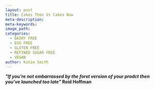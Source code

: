 ```yaml
---
layout: post
title: Cakes Then Vs Cakes Now
meta-description:
meta-keywords:
image_path:
categories:
  - DAIRY FREE
  - EGG FREE
  - GLUTEN FREE
  - REFINED SUGAR FREE
  - VEGAN
author: Katie Smith
---
```


***"If you're not embarrassed by the forst version of your prodct then you've launched too late"* Reid Hoffman**